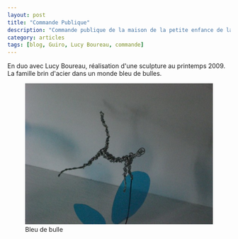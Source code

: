 ```yaml
---
layout: post
title: "Commande Publique"
description: "Commande publique de la maison de la petite enfance de lanester"
category: articles
tags: [blog, Guiro, Lucy Boureau, commande]
---
```

En duo avec Lucy Boureau, réalisation d'une sculpture au printemps 2009.  
La famille brin d'acier dans un monde bleu de bulles.  
<figure>
	<img src="/images/bleu-de-bulle.jpg">
	<figcaption>Bleu de bulle</figcaption>
</figure>
